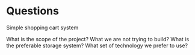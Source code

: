 # Questions
Simple shopping cart system

What is the scope of the project?
What we are not trying to build?
What is the preferable storage system?
What set of technology we prefer to use?
